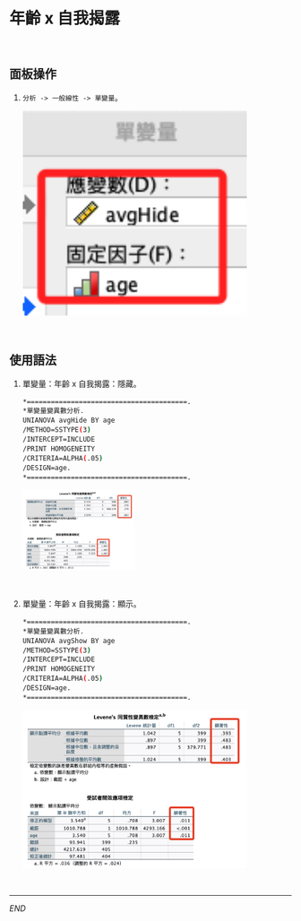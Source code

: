 # 年齡 x 自我揭露

<br>

## 面板操作

1. `分析 -> 一般線性 -> 單變量`。

    <img src="images/img_09.png" width="400px">

<br>

## 使用語法

1. 單變量：年齡 x 自我揭露：隱藏。

    ```bash
    *========================================.
    *單變量變異數分析.
    UNIANOVA avgHide BY age
    /METHOD=SSTYPE(3)
    /INTERCEPT=INCLUDE
    /PRINT HOMOGENEITY
    /CRITERIA=ALPHA(.05)
    /DESIGN=age.
    *========================================.
    ```

    <img src="images/img_10.png" width="200px">

<br>

2. 單變量：年齡 x 自我揭露：顯示。

    ```bash
    *========================================.
    *單變量變異數分析.
    UNIANOVA avgShow BY age
    /METHOD=SSTYPE(3)
    /INTERCEPT=INCLUDE
    /PRINT HOMOGENEITY
    /CRITERIA=ALPHA(.05)
    /DESIGN=age.
    *========================================.
    ```

    <img src="images/img_11.png" width="400px">

<br>

___

_END_